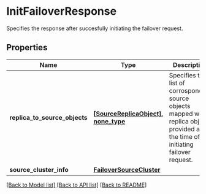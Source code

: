 # InitFailoverResponse

Specifies the response after succesfully initiating the failover request.

## Properties
Name | Type | Description | Notes
------------ | ------------- | ------------- | -------------
**replica_to_source_objects** | [**[SourceReplicaObject], none_type**](SourceReplicaObject.md) | Specifies the list of corrosponding source objects mapped with replica objects provided at the time of initiating failover request. | [optional] 
**source_cluster_info** | [**FailoverSourceCluster**](FailoverSourceCluster.md) |  | [optional] 

[[Back to Model list]](../README.md#documentation-for-models) [[Back to API list]](../README.md#documentation-for-api-endpoints) [[Back to README]](../README.md)


